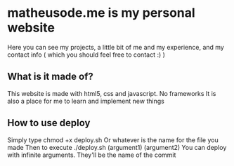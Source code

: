 # matheusode.me is my personal website
Here you can see my projects, a little bit of me and my experience, and my contact info ( which you should feel free to contact :) )

## What is it made of?
This website is made with html5, css and javascript. No frameworks
It is also a place for me to learn and implement new things

## How to use deploy
Simply type
    chmod +x deploy.sh
Or whatever is the name for the file you made
Then to execute
    ./deploy.sh (argument1) (argument2)
You can deploy with infinite arguments. They'll be the name of the commit